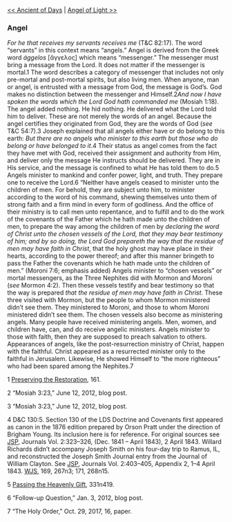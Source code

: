 [<< Ancient of Days](Ancient%20of%20Days.md)  |  [Angel of Light >>](Angel%20of%20Light.md)

### Angel

*For he that receives my servants receives me* (T&C 82:17). The word “servants” in this context means “angels.” Angel is derived from the Greek word *ággelos* [ἄγγελος] which means “messenger.” The messenger must bring a message from the Lord. It does not matter if the messenger is mortal.1 The word describes a category of messenger that includes not only pre-mortal and post-mortal spirits, but also living men. When anyone, man or angel, is entrusted with a message from God, the message is God’s. God makes no distinction between the messenger and Himself.2*And now I have spoken the words which the Lord God hath commanded me* (Mosiah 1:18). The angel added nothing. He hid nothing. He delivered what the Lord told him to deliver. These are not merely the words of an angel. Because the angel certifies they originated from God, they are the words of God (*see* T&C 54:7).3 Joseph explained that all angels either have or do belong to this earth: *But there are no angels who minister to this earth but those who do belong or have belonged to it*.4 Their status as angel comes from the fact they have met with God, received their assignment and authority from Him, and deliver only the message He instructs should be delivered. They are in His service, and the message is confined to what He has told them to do.5 Angels minister to mankind and confer power, light, and truth. They prepare one to receive the Lord.6 “Neither have angels ceased to minister unto the children of men. For behold, they are subject unto him, to minister according to the word of his command, shewing themselves unto them of strong faith and a firm mind in every form of godliness. And the office of their ministry is to call men unto repentance, and to fulfill and to do the work of the covenants of the Father which he hath made unto the children of men, to prepare the way among the children of men by *declaring the word of Christ unto the chosen vessels of the Lord, that they may bear testimony of him; and by so doing, the Lord God prepareth the way that the residue of men may have faith in Christ*, that the holy ghost may have place in their hearts, according to the power thereof; and after this manner bringeth to pass the Father the covenants which he hath made unto the children of men.” (Moroni 7:6; emphasis added) Angels minister to “chosen vessels” or mortal messengers, as the Three Nephites did with Mormon and Moroni (*see* Mormon 4:2). Then these vessels testify and bear testimony so that the way is prepared *that the residue of men may have faith in Christ*. These three visited with Mormon, but the people to whom Mormon ministered didn’t see them. They ministered to Moroni, and those to whom Moroni ministered didn’t see them. The chosen vessels also become as ministering angels. Many people have received ministering angels. Men, women, and children have, can, and do receive angelic ministers. Angels minister to those with faith, then they are supposed to preach salvation to others. Appearances of angels, like the post-resurrection ministry of Christ, happen with the faithful. Christ appeared as a resurrected minister only to the faithful in Jerusalem. Likewise, He showed Himself to “the more righteous” who had been spared among the Nephites.7



1
[Preserving the Restoration](#), 161.


2 “Mosiah 3:23,” June 12, 2012, blog post.


3 “Mosiah 3:23,” June 12, 2012, blog post.


4 D&C 130:5. Section 130 of the LDS Doctrine and Covenants first appeared as canon in the 1876 edition prepared by Orson Pratt under the direction of Brigham Young. Its inclusion here is for reference. For original sources see [JSP](#), Journals Vol. 2:323–326, (Dec. 1841 – April 1843), 2 April 1843. Willard Richards didn’t accompany Joseph Smith on his four-day trip to Ramus, IL, and reconstructed the Joseph Smith Journal entry from the Journal of William Clayton. See [JSP](#), Journals Vol. 2:403–405, Appendix 2, 1–4 April 1843. [WJS](#), 169, 267n3; 171, 268n15.


5
[Passing the Heavenly Gift](#), 331n419.


6 “Follow-up Question,” Jan. 3, 2012, blog post.


7 “The Holy Order,” Oct. 29, 2017, 16, paper.
